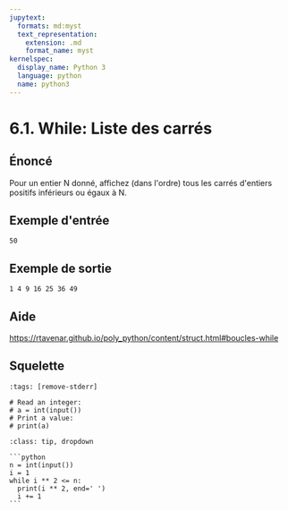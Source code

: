 ```yaml
---
jupytext:
  formats: md:myst
  text_representation:
    extension: .md
    format_name: myst
kernelspec:
  display_name: Python 3
  language: python
  name: python3
---
```


# 6.1. While: Liste des carrés

## Énoncé

Pour un entier N donné, affichez (dans l'ordre) tous les carrés d'entiers positifs inférieurs ou égaux à N.

## Exemple d'entrée

```
50
```

## **Exemple de sortie**

```
1 4 9 16 25 36 49
```

## Aide

https://rtavenar.github.io/poly_python/content/struct.html#boucles-while

## Squelette

```{code-cell} python
:tags: [remove-stderr]

# Read an integer:
# a = int(input())
# Print a value:
# print(a)
```

````{admonition} Cliquez ici pour voir la solution
:class: tip, dropdown

```python
n = int(input())
i = 1
while i ** 2 <= n:
  print(i ** 2, end=' ')
  i += 1
```
````
